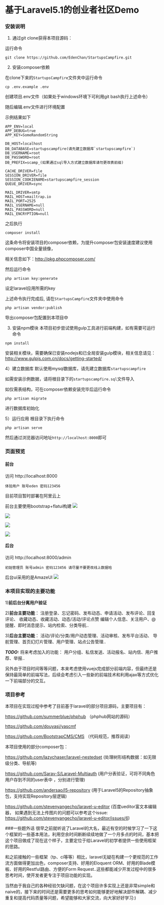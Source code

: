 # 基于Laravel5.1的创业者社区Demo

### 安装说明

1) 通过git clone获得本项目源码：

运行命令
```
git clone https://github.com/EdenChan/StartupsCampfire.git
```

2) 安装composer依赖

在clone下来的`StartupsCampfire`文件夹中运行命令

```
cp .env.example .env
```
创建项目.env文件（如果处于windows环境下可利用git bash执行上述命令）

随后编辑.env文件进行环境配置

示例结果如下
```
APP_ENV=local
APP_DEBUG=true
APP_KEY=SomeRandomString

DB_HOST=localhost
DB_DATABASE=startupscampfire(请先建立数据库`startupscampfire`)
DB_USERNAME=root
DB_PASSWORD=root
DB_PREFIX=scamp_(如果通过sql导入方式建立数据库请勿更改表前缀)

CACHE_DRIVER=file
SESSION_DRIVER=file
SESSION_COOKIENAME=startupscampfire_session
QUEUE_DRIVER=sync

MAIL_DRIVER=smtp
MAIL_HOST=mailtrap.io
MAIL_PORT=2525
MAIL_USERNAME=null
MAIL_PASSWORD=null
MAIL_ENCRYPTION=null
```
之后执行
```
composer install
```
这条命令将安装项目的composer依赖，为提升composer包安装速度建议使用composer中国全量镜像，

相关信息如下：http://pkg.phpcomposer.com/

然后运行命令
```
php artisan key:generate
```

设定laravel应用所需的key

上述命令执行完成后,
请在`StartupsCampfire`文件夹中使用命令

```
php artisan vendor:publish
```
导出composer包配置到本项目中

3) 安装npm模块
本项目初步尝试使用gulp工具进行前端构建，如有需要可运行命令
```
npm install
```
安装相关模块，需要确保已安装nodejs和已全局安装gulp模块，相关信息请见：
http://www.gulpjs.com.cn/docs/getting-started/

4）建立数据库
默认使用mysql数据库，请先建立数据库`startupscampfire`

如需安装示例数据，请将根目录下的`startupscampfire.sql`文件导入

如仅需表结构，可在composer依赖安装完毕后运行命令
```
php artisan migrate
```
进行数据库初始化

5）运行应用
根目录下执行命令
```
php artisan serve
```
然后通过浏览器访问地址`http://localhost:8000`即可

### 页面预览

#### 前台
访问 http://localhost:8000
```
体验用户 账号eden 密码123456
```

目前项目暂时部署在阿里云上

前台主要使用bootstrap+flatui构建
![](http://7xrmnk.com1.z0.glb.clouddn.com/d259da2c268ddd85.png)

![](http://7xrmnk.com1.z0.glb.clouddn.com/9117cd456c445d86.png)

![](http://7xrmnk.com1.z0.glb.clouddn.com/068c80fc9fc759ff.png)

![](http://7xrmnk.com1.z0.glb.clouddn.com/00aebb4f31f48e43.png)
#### 后台
访问 http://localhost:8000/admin
```
初始管理员 账号admin 密码123456 请尽量不要更改线上数据哈
```
后台ui采用的是AmazeUI
![](http://7xrmnk.com1.z0.glb.clouddn.com/c156f5744143186d.png)

### 本项目实现的主要功能
1)**前后台分离用户验证**

2)**前台主要功能**：
注册登录、忘记密码、发布动态、申请活动、发布评论、回复评论、
收藏动态、收藏活动、动态/活动/评论点赞
编辑个人信息、关注用户、@提醒、即时消息提示、站内检索、分类导航..

3)**后台主要功能**：
活动/评论/分类/用户动态管理、活动审核、发布平台活动、
导航管理、首页幻灯片管理、用户管理、站点公告管理..

***TODO:***
将来考虑加入的功能：
用户分组、私信发送、活动报名、站内信、用户推荐、举报..

另外由于项目时间等等问题，本来考虑使用vuejs完成部分前端内容，但最终还是保持最简单的前端写法，后续会考虑引入一些新的前端技术和利用ajax等方式优化一下前端部分的交互。

### 项目参考
本项目在实现过程中参考了目前基于laravel的部分项目源码，主要项目有：

https://github.com/summerblue/phphub （phphub网站的源码）

https://github.com/douyasi/yascmf

https://github.com/BootstrapCMS/CMS （代码规范，推荐阅读）

本项目使用的部分composer包：

https://github.com/lazychaser/laravel-nestedset 
(处理树形结构数据：如无限级分类、导航等)

https://github.com/Sarav-S/Laravel-Multiauth 
(用户分表验证，可将不同角色用户存到不同的user表中 ，分别进行管理)

https://github.com/andersao/l5-repository
(用于Laravel5的Repository抽象包，支持实现Repository层逻辑)

https://github.com/stevenyangecho/laravel-u-editor
(百度ueditor富文本编辑器，
如果遇到无法上传图片的问题可以参考这个issue:
https://github.com/stevenyangecho/laravel-u-editor/issues/6)

###一些题外话
很早之前就听说了Laravel的大名，最近有空的时候学习了一下这个框架的一些基本用法，利用空余时间断断续续地做了一个月多点的时间，基本把这个项目做成了现在这个样子，主要定位于给Laravel的初学者提供一些使用框架的思路。

和之前接触的一些框架（tp、ci等等）相比，laravel无疑在构建一个更规范的工作流方面做得更加出色，composer支持、好用的Eloquent ORM、好用的Blade模板、好用的Restful路由、方便的Form Request..这些都能减少开发过程中的很多思考时间，使开发者更专注于项目功能的实现。

当然由于我自己的各种经验欠缺问题，在这个项目许多实现上还是非常simple和naive的，接下来的时间还是需要更多的思考如何能够更好地解决部件解耦、减少重复和提高代码质量等问题，希望能够和大家交流，向大家好好学习:)
